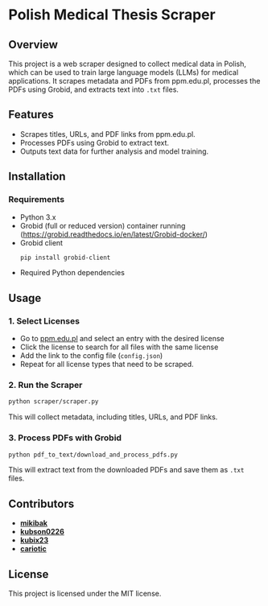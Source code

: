 # Polish Medical Thesis Scraper

## Overview
This project is a web scraper designed to collect medical data in Polish, which can be used to train large language models (LLMs) for medical applications. It scrapes metadata and PDFs from ppm.edu.pl, processes the PDFs using Grobid, and extracts text into `.txt` files.

## Features
- Scrapes titles, URLs, and PDF links from ppm.edu.pl.
- Processes PDFs using Grobid to extract text.
- Outputs text data for further analysis and model training.

## Installation
### Requirements
- Python 3.x
- Grobid (full or reduced version) container running (https://grobid.readthedocs.io/en/latest/Grobid-docker/)
- Grobid client
  ```sh
  pip install grobid-client
  ```
- Required Python dependencies

## Usage
### 1. Select Licenses
- Go to [ppm.edu.pl](https://ppm.edu.pl/) and select an entry with the desired license
- Click the license to search for all files with the same license
- Add the link to the config file (`config.json`)
- Repeat for all license types that need to be scraped.

### 2. Run the Scraper
```sh
python scraper/scraper.py
```
This will collect metadata, including titles, URLs, and PDF links.

### 3. Process PDFs with Grobid
```sh
python pdf_to_text/download_and_process_pdfs.py
```
This will extract text from the downloaded PDFs and save them as `.txt` files.

## Contributors
- [**mikibak**](https://github.com/mikibak)
- [**kubson0226**](https://github.com/kubson0226)
- [**kubix23**](https://github.com/kubix23)
- [**cariotic**](https://github.com/cariotic)

## License
This project is licensed under the MIT license.
